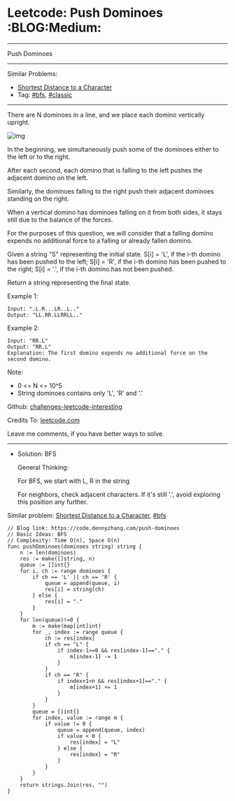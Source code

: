 # Leetcode: Push Dominoes     :BLOG:Medium:


---

Push Dominoes  

---

Similar Problems:  
-   [Shortest Distance to a Character](https://code.dennyzhang.com/shortest-distance-to-a-character)
-   Tag: [#bfs](https://code.dennyzhang.com/tag/bfs), [#classic](https://code.dennyzhang.com/tag/classic)

---

There are N dominoes in a line, and we place each domino vertically upright.  

![img](//raw.githubusercontent.com/DennyZhang/challenges-leetcode-interesting/master/images/domino.png)  

In the beginning, we simultaneously push some of the dominoes either to the left or to the right.  

After each second, each domino that is falling to the left pushes the adjacent domino on the left.  

Similarly, the dominoes falling to the right push their adjacent dominoes standing on the right.  

When a vertical domino has dominoes falling on it from both sides, it stays still due to the balance of the forces.  

For the purposes of this question, we will consider that a falling domino expends no additional force to a falling or already fallen domino.  

Given a string "S" representing the initial state. S[i] = 'L', if the i-th domino has been pushed to the left; S[i] = 'R', if the i-th domino has been pushed to the right; S[i] = '.', if the i-th domino has not been pushed.  

Return a string representing the final state.  

Example 1:  

    Input: ".L.R...LR..L.."
    Output: "LL.RR.LLRRLL.."

Example 2:  

    Input: "RR.L"
    Output: "RR.L"
    Explanation: The first domino expends no additional force on the second domino.

Note:  

-   0 <= N <= 10^5
-   String dominoes contains only 'L', 'R' and '.'

Github: [challenges-leetcode-interesting](https://github.com/DennyZhang/challenges-leetcode-interesting/tree/master/push-dominoes)  

Credits To: [leetcode.com](https://leetcode.com/problems/push-dominoes/description/)  

Leave me comments, if you have better ways to solve.  

---

-   Solution: BFS

    General Thinking:
    
    For BFS, we start with L, R in the string
    
    For neighbors, check adjacent characters. 
    If it's still '.', avoid exploring this position any further.

Similar problem: [Shortest Distance to a Character](https://code.dennyzhang.com/shortest-distance-to-a-character), [#bfs](https://code.dennyzhang.com/tag/bfs)  

    // Blog link: https://code.dennyzhang.com/push-dominoes
    // Basic Ideas: BFS
    // Complexity: Time O(n), Space O(n)
    func pushDominoes(dominoes string) string {
        n := len(dominoes)
        res := make([]string, n)
        queue := []int{}
        for i, ch := range dominoes {
            if ch == 'L' || ch == 'R' {
                queue = append(queue, i)
                res[i] = string(ch)
            } else {
                res[i] = "."
            }
        }
        for len(queue)!=0 {
            m := make(map[int]int)
            for _, index := range queue {
                ch := res[index]
                if ch == "L" {
                    if index-1>=0 && res[index-1]=="." {
                        m[index-1] -= 1
                    }
                }
                if ch == "R" {
                    if index+1<n && res[index+1]=="." {
                        m[index+1] += 1
                    }
                }
            }
            queue = []int{}
            for index, value := range m {
                if value != 0 {
                    queue = append(queue, index)
                    if value < 0 {
                        res[index] = "L"
                    } else {
                        res[index] = "R"
                    }
                }
            }
        }
        return strings.Join(res, "")
    }